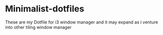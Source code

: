 # Minimalist-dotfiles
These are my Dotfile for i3 window manager and it may expand as i venture into other tiling window manager
